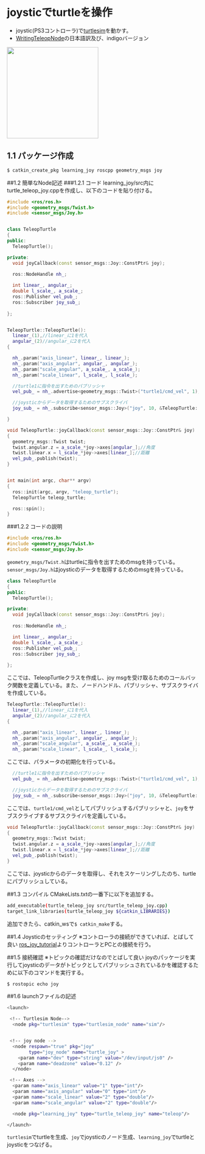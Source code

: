 # joysticでturtleを操作

* joystic(PS3コントローラ)で[turtlesim](http://wiki.ros.org/turtlesim)を動かす。
* [WritingTeleopNode](http://wiki.ros.org/joy/Tutorials/WritingTeleopNode)の日本語訳及び、indigoバージョン

<img src ="learning_joy/output.gif" width="240">


## 1.1 パッケージ作成
```bash
$ catkin_create_pkg learning_joy roscpp geometry_msgs joy
```

##1.2 簡単なNode記述
###1.2.1 コード
learning_joy/src内にturtle_teleop_joy.cppを作成し、以下のコードを貼り付ける。
```cpp
#include <ros/ros.h>
#include <geometry_msgs/Twist.h>
#include <sensor_msgs/Joy.h>


class TeleopTurtle
{
public:
  TeleopTurtle();

private:
  void joyCallback(const sensor_msgs::Joy::ConstPtr& joy);
  
  ros::NodeHandle nh_;

  int linear_, angular_;
  double l_scale_, a_scale_;
  ros::Publisher vel_pub_;
  ros::Subscriber joy_sub_;
  
};


TeleopTurtle::TeleopTurtle():
  linear_(1),//linear_に1を代入
  angular_(2)//angular_に2を代入
{

  nh_.param("axis_linear", linear_, linear_);
  nh_.param("axis_angular", angular_, angular_);
  nh_.param("scale_angular", a_scale_, a_scale_);
  nh_.param("scale_linear", l_scale_, l_scale_);

  //turtle1に指令を出すためのパブリッシャ
  vel_pub_ = nh_.advertise<geometry_msgs::Twist>("turtle1/cmd_vel", 1);

  //joysticからデータを取得するためのサブスクライバ
  joy_sub_ = nh_.subscribe<sensor_msgs::Joy>("joy", 10, &TeleopTurtle::joyCallback, this);

}

void TeleopTurtle::joyCallback(const sensor_msgs::Joy::ConstPtr& joy)
{
  geometry_msgs::Twist twist;
  twist.angular.z = a_scale_*joy->axes[angular_];//角度
  twist.linear.x = l_scale_*joy->axes[linear_];//距離
  vel_pub_.publish(twist);
}


int main(int argc, char** argv)
{
  ros::init(argc, argv, "teleop_turtle");
  TeleopTurtle teleop_turtle;

  ros::spin();
}

```

###1.2.2 コードの説明
```cpp
#include <ros/ros.h>
#include <geometry_msgs/Twist.h>
#include <sensor_msgs/Joy.h>
```
`geometry_msgs/Twist.h`はturtleに指令を出すためのmsgを持っている。
`sensor_msgs/Joy.h`はjoysticのデータを取得するためのmsgを持っている。

```cpp
class TeleopTurtle
{
public:
  TeleopTurtle();

private:
  void joyCallback(const sensor_msgs::Joy::ConstPtr& joy);
  
  ros::NodeHandle nh_;

  int linear_, angular_;
  double l_scale_, a_scale_;
  ros::Publisher vel_pub_;
  ros::Subscriber joy_sub_;
  
};
```
ここでは、TeleopTurtleクラスを作成し、joy msgを受け取るためのコールバック関数を定義している。また、ノードハンドル、パブリッシャ、サブスクライバを作成している。

```cpp
TeleopTurtle::TeleopTurtle():
  linear_(1),//linear_に1を代入
  angular_(2)//angular_に2を代入
{

  nh_.param("axis_linear", linear_, linear_);
  nh_.param("axis_angular", angular_, angular_);
  nh_.param("scale_angular", a_scale_, a_scale_);
  nh_.param("scale_linear", l_scale_, l_scale_);
```
ここでは、パラメータの初期化を行っている。

```cpp
  //turtle1に指令を出すためのパブリッシャ
  vel_pub_ = nh_.advertise<geometry_msgs::Twist>("turtle1/cmd_vel", 1);

  //joysticからデータを取得するためのサブスクライバ
  joy_sub_ = nh_.subscribe<sensor_msgs::Joy>("joy", 10, &TeleopTurtle::joyCallback, this);
```
ここでは、`turtle1/cmd_vel`としてパブリッシュするパブリッシャと、`joy`をサブスクライブするサブスクライバを定義している。

```cpp
void TeleopTurtle::joyCallback(const sensor_msgs::Joy::ConstPtr& joy)
{
  geometry_msgs::Twist twist;
  twist.angular.z = a_scale_*joy->axes[angular_];//角度
  twist.linear.x = l_scale_*joy->axes[linear_];//距離
  vel_pub_.publish(twist);
}
```
ここでは、joysticからのデータを取得し、それをスケーリングしたのち、turtleにパブリッシュしている。

##1.3 コンパイル
CMakeLists.txtの一番下に以下を追加する。
```bash
add_executable(turtle_teleop_joy src/turtle_teleop_joy.cpp)
target_link_libraries(turtle_teleop_joy ${catkin_LIBRARIES})
```
追加できたら、catkin_wsで`$ catkin_make`する。

##1.4 Joysticのセッティング
※コントローラの接続ができていれば、とばして良い
[ros_joy_tutorial](https://github.com/lancer-evolution/ros_joy_tutorial)よりコントローラとPCとの接続を行う。

##1.5 接続確認
※トピックの確認だけなのでとばして良い
joyのパッケージを実行してjoysticのデータがトピックとしてパブリッシュされているかを確認するために以下のコマンドを実行する。
```bash
$ rostopic echo joy
```

##1.6 launchファイルの記述
```bash
<launch>

 <!-- Turtlesim Node-->
  <node pkg="turtlesim" type="turtlesim_node" name="sim"/>


 <!-- joy node -->
  <node respawn="true" pkg="joy"
        type="joy_node" name="turtle_joy" >
    <param name="dev" type="string" value="/dev/input/js0" />
    <param name="deadzone" value="0.12" />
  </node>

 <!-- Axes -->
  <param name="axis_linear" value="1" type="int"/>
  <param name="axis_angular" value="0" type="int"/>
  <param name="scale_linear" value="2" type="double"/>
  <param name="scale_angular" value="2" type="double"/>

  <node pkg="learning_joy" type="turtle_teleop_joy" name="teleop"/>

</launch>
```
`turtlesim`でturtleを生成、`joy`でjoysticのノード生成、`learning_joy`でturtleとjoysticをつなげる。
